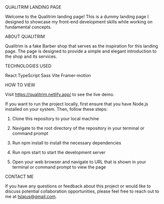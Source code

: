 QUALITRIM LANDING PAGE

Welcome to the Qualitrim landing page! This is a dummy landing page I designed to showcase my front-end development skills while working on fundamental concepts.



ABOUT QUALITRIM

Qualitrim is a fake Barber shop that serves as the inspiration for this landing page. The page is designed to provide a simple and elegant introduction to the shop and its services.



TECHNOLOGIES USED

React
TypeScript
Sass
Vite
Framer-motion



HOW TO VIEW

Visit https://qualitrim.netlify.app/ to see the live demo.


If you want to run the project locally, first ensure that you have Node.js installed on your system. Then, follow these steps:

1. Clone this repository to your local machine

2. Navigate to the root directory of the repository in your terminal or command prompt

3. Run npm install to install the necessary dependencies

4. Run npm start to start the development server

5. Open your web browser and navigate to URL that is shown in your terminal or command prompt to view the page



CONTACT ME

If you have any questions or feedback about this project or would like to discuss potential collaboration opportunities, please feel free to reach out to me at tslajus@gmail.com.
